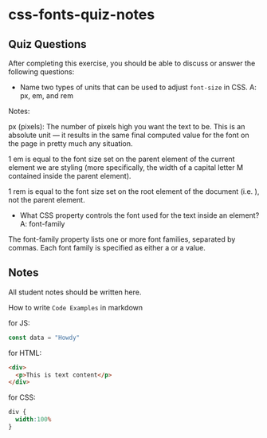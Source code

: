 # css-fonts-quiz-notes

## Quiz Questions

After completing this exercise, you should be able to discuss or answer the following questions:

- Name two types of units that can be used to adjust `font-size` in CSS.
A: px, em, and rem

Notes:

px (pixels): The number of pixels high you want the text to be. This is an absolute unit — it results in the same final computed value for the font on the page in pretty much any situation.

1 em is equal to the font size set on the parent element of the current element we are styling (more specifically, the width of a capital letter M contained inside the parent element).

1 rem is equal to the font size set on the root element of the document (i.e. <html>), not the parent element.

- What CSS property controls the font used for the text inside an element?
A: font-family

The font-family property lists one or more font families, separated by commas. Each font family is specified as either a <family-name> or a <generic-name> value.

## Notes

All student notes should be written here.


How to write `Code Examples` in markdown

for JS:
```javascript
const data = "Howdy"
```

for HTML:
```html
<div>
  <p>This is text content</p>
</div>
```

for CSS:
```css
div {
  width:100%
}
```
